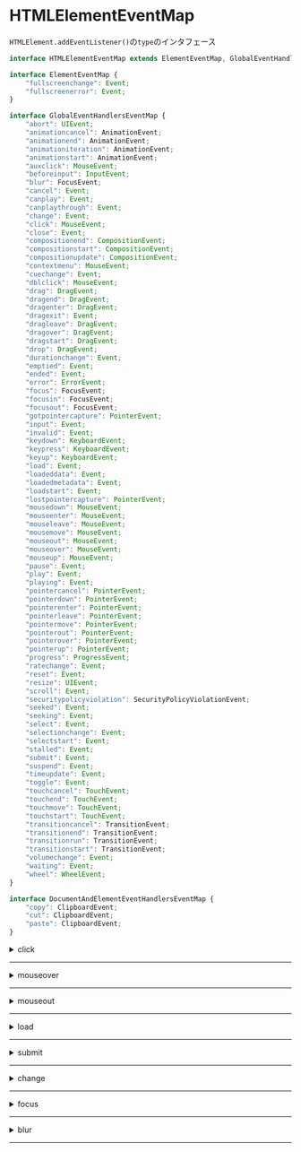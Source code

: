 # HTMLElementEventMap

`HTMLElement.addEventListener()`の`type`のインタフェース

```javascript
interface HTMLElementEventMap extends ElementEventMap, GlobalEventHandlersEventMap, DocumentAndElementEventHandlersEventMap {}

interface ElementEventMap {
    "fullscreenchange": Event;
    "fullscreenerror": Event;
}

interface GlobalEventHandlersEventMap {
    "abort": UIEvent;
    "animationcancel": AnimationEvent;
    "animationend": AnimationEvent;
    "animationiteration": AnimationEvent;
    "animationstart": AnimationEvent;
    "auxclick": MouseEvent;
    "beforeinput": InputEvent;
    "blur": FocusEvent;
    "cancel": Event;
    "canplay": Event;
    "canplaythrough": Event;
    "change": Event;
    "click": MouseEvent;
    "close": Event;
    "compositionend": CompositionEvent;
    "compositionstart": CompositionEvent;
    "compositionupdate": CompositionEvent;
    "contextmenu": MouseEvent;
    "cuechange": Event;
    "dblclick": MouseEvent;
    "drag": DragEvent;
    "dragend": DragEvent;
    "dragenter": DragEvent;
    "dragexit": Event;
    "dragleave": DragEvent;
    "dragover": DragEvent;
    "dragstart": DragEvent;
    "drop": DragEvent;
    "durationchange": Event;
    "emptied": Event;
    "ended": Event;
    "error": ErrorEvent;
    "focus": FocusEvent;
    "focusin": FocusEvent;
    "focusout": FocusEvent;
    "gotpointercapture": PointerEvent;
    "input": Event;
    "invalid": Event;
    "keydown": KeyboardEvent;
    "keypress": KeyboardEvent;
    "keyup": KeyboardEvent;
    "load": Event;
    "loadeddata": Event;
    "loadedmetadata": Event;
    "loadstart": Event;
    "lostpointercapture": PointerEvent;
    "mousedown": MouseEvent;
    "mouseenter": MouseEvent;
    "mouseleave": MouseEvent;
    "mousemove": MouseEvent;
    "mouseout": MouseEvent;
    "mouseover": MouseEvent;
    "mouseup": MouseEvent;
    "pause": Event;
    "play": Event;
    "playing": Event;
    "pointercancel": PointerEvent;
    "pointerdown": PointerEvent;
    "pointerenter": PointerEvent;
    "pointerleave": PointerEvent;
    "pointermove": PointerEvent;
    "pointerout": PointerEvent;
    "pointerover": PointerEvent;
    "pointerup": PointerEvent;
    "progress": ProgressEvent;
    "ratechange": Event;
    "reset": Event;
    "resize": UIEvent;
    "scroll": Event;
    "securitypolicyviolation": SecurityPolicyViolationEvent;
    "seeked": Event;
    "seeking": Event;
    "select": Event;
    "selectionchange": Event;
    "selectstart": Event;
    "stalled": Event;
    "submit": Event;
    "suspend": Event;
    "timeupdate": Event;
    "toggle": Event;
    "touchcancel": TouchEvent;
    "touchend": TouchEvent;
    "touchmove": TouchEvent;
    "touchstart": TouchEvent;
    "transitioncancel": TransitionEvent;
    "transitionend": TransitionEvent;
    "transitionrun": TransitionEvent;
    "transitionstart": TransitionEvent;
    "volumechange": Event;
    "waiting": Event;
    "wheel": WheelEvent;
}

interface DocumentAndElementEventHandlersEventMap {
    "copy": ClipboardEvent;
    "cut": ClipboardEvent;
    "paste": ClipboardEvent;
}
```

<details><summary>click</summary>

クリックイベント

```javascript
"click": MouseEvent;
```

</details>

***

<details><summary>mouseover</summary>

マウスホバー時のイベント

```javascript
"mouseover": MouseEvent;
```

</details>

***

<details><summary>mouseout</summary>

マウスが離れたときのイベント

```javascript
"mouseout": MouseEvent;
```

</details>

***

<details><summary>load</summary>

ページや画像の読み込みが完了したときのイヴェント

```javascript
"load": Event;
```

</details>

***

<details><summary>submit</summary>

フォームを送信したときのイベント

```javascript
"submit": Event;
```

</details>

***

<details><summary>change</summary>

フィールドなどの値が変更されたときのイベント

```javascript
"change": Event;
```

</details>

***

<details><summary>focus</summary>

フィールドなどがフォーカスされたときのイベント

```javascript
"focus": FocusEvent;
```

</details>

***

<details><summary>blur</summary>

フィールドなどからフォーカスが外れた時のイベント

```javascript
"blur": FocusEvent;
```

</details>

***
